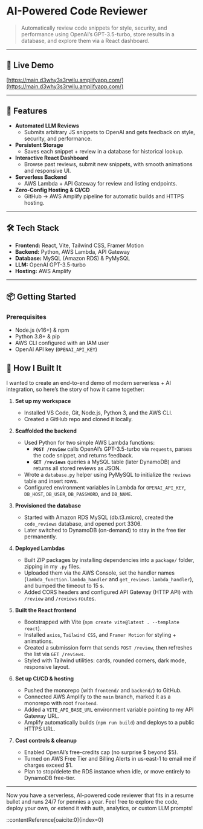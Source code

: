 # AI-Powered Code Reviewer

> Automatically review code snippets for style, security, and performance using OpenAI’s GPT-3.5-turbo, store results in a database, and explore them via a React dashboard.

---

## 🔗 Live Demo

[https://main.d3why3s3rwilu.amplifyapp.com/](https://main.d3why3s3rwilu.amplifyapp.com/)

---

## 🚀 Features

- **Automated LLM Reviews**  
  - Submits arbitrary JS snippets to OpenAI and gets feedback on style, security, and performance.
- **Persistent Storage**  
  - Saves each snippet + review in a database for historical lookup.
- **Interactive React Dashboard**  
  - Browse past reviews, submit new snippets, with smooth animations and responsive UI.
- **Serverless Backend**  
  - AWS Lambda + API Gateway for review and listing endpoints.
- **Zero-Config Hosting & CI/CD**  
  - GitHub → AWS Amplify pipeline for automatic builds and HTTPS hosting.

---

## 🛠️ Tech Stack

- **Frontend:** React, Vite, Tailwind CSS, Framer Motion  
- **Backend:** Python, AWS Lambda, API Gateway  
- **Database:** MySQL (Amazon RDS) & PyMySQL  
- **LLM:** OpenAI GPT-3.5-turbo  
- **Hosting:** AWS Amplify

---

## 📦 Getting Started

### Prerequisites

- Node.js (v16+) & npm  
- Python 3.8+ & pip  
- AWS CLI configured with an IAM user  
- OpenAI API key (`OPENAI_API_KEY`)


## 🚧 How I Built It

I wanted to create an end-to-end demo of modern serverless + AI integration, so here’s the story of how it came together:

1. **Set up my workspace**  
   - Installed VS Code, Git, Node.js, Python 3, and the AWS CLI.  
   - Created a GitHub repo and cloned it locally.

2. **Scaffolded the backend**  
   - Used Python for two simple AWS Lambda functions:  
     - **`POST /review`** calls OpenAI’s GPT-3.5-turbo via `requests`, parses the code snippet, and returns feedback.  
     - **`GET /reviews`** queries a MySQL table (later DynamoDB) and returns all stored reviews as JSON.  
   - Wrote a `database.py` helper using PyMySQL to initialize the `reviews` table and insert rows.
   - Configured environment variables in Lambda for `OPENAI_API_KEY`, `DB_HOST`, `DB_USER`, `DB_PASSWORD`, and `DB_NAME`.

3. **Provisioned the database**  
   - Started with Amazon RDS MySQL (db.t3.micro), created the `code_reviews` database, and opened port 3306.  
   - Later switched to DynamoDB (on-demand) to stay in the free tier permanently.

4. **Deployed Lambdas**  
   - Built ZIP packages by installing dependencies into a `package/` folder, zipping in my `.py` files.  
   - Uploaded them via the AWS Console, set the handler names (`lambda_function.lambda_handler` and `get_reviews.lambda_handler`), and bumped the timeout to 15 s.  
   - Added CORS headers and configured API Gateway (HTTP API) with `/review` and `/reviews` routes.

5. **Built the React frontend**  
   - Bootstrapped with Vite (`npm create vite@latest . --template react`).  
   - Installed `axios`, `Tailwind CSS`, and `Framer Motion` for styling + animations.  
   - Created a submission form that sends `POST /review`, then refreshes the list via `GET /reviews`.  
   - Styled with Tailwind utilities: cards, rounded corners, dark mode, responsive layout.

6. **Set up CI/CD & hosting**  
   - Pushed the monorepo (with `frontend/` and `backend/`) to GitHub.  
   - Connected AWS Amplify to the `main` branch, marked it as a monorepo with root `frontend`.  
   - Added a `VITE_API_BASE_URL` environment variable pointing to my API Gateway URL.  
   - Amplify automatically builds (`npm run build`) and deploys to a public HTTPS URL.

7. **Cost controls & cleanup**  
   - Enabled OpenAI’s free-credits cap (no surprise $ beyond $5).  
   - Turned on AWS Free Tier and Billing Alerts in us-east-1 to email me if charges exceed $1.  
   - Plan to stop/delete the RDS instance when idle, or move entirely to DynamoDB free-tier.

---

Now you have a serverless, AI-powered code reviewer that fits in a resume bullet and runs 24/7 for pennies a year. Feel free to explore the code, deploy your own, or extend it with auth, analytics, or custom LLM prompts!  


::contentReference[oaicite:0]{index=0}
